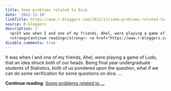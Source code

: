 ```yaml
---
title: Some problems related to Dice
date: '2022-11-19'
linkTitle: https://www.r-bloggers.com/2022/11/some-problems-related-to-dice/
source: R-bloggers
description: |-
  <p>It was when I and one of my friends, Ahel, were playing a game of Ludo, that an idea struck both of our heads. Being final year undergraduate students of Statistics, both of us pondered upon the question, what if we can do some verification for some questions on dice. ...</p>
  <strong>Continue reading</strong>: <a href="https://www.r-bloggers.com/2022/11/some-problems-related-to-dice/">Some problems related to ...
disable_comments: true
---
```

<p>It was when I and one of my friends, Ahel, were playing a game of Ludo, that an idea struck both of our heads. Being final year undergraduate students of Statistics, both of us pondered upon the question, what if we can do some verification for some questions on dice. ...</p>
<strong>Continue reading</strong>: <a href="https://www.r-bloggers.com/2022/11/some-problems-related-to-dice/">Some problems related to ...